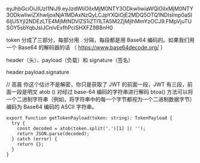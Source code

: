 eyJhbGciOiJIUzI1NiJ9.eyJzdWIiOiIxMjM0NTY3ODkwIiwiaWQiOiIxMjM0NTY3ODkwIiwiZXhwIjoxNjA1MDAxNzQyLCJpYXQiOjE2MDQ5OTQ1NDIsImp0aSI6IjU5YjI2NDEzLTE4MjMtNDVlZS1iZTI1LTA5M2ZjMjlhMmYzOCJ9.FMpVjuTUSOY5sbYqbJslJCnIvExfhPciSHXFZ9B8nH0

token 分成了三部分，每部分用 . 分隔，每段都是用 Base64 编码的。如果我们用一个 Base64 的解码器的话 （ https://www.base64decode.org/ ）

header（头）、payload（负载）和 signature（签名）

header.payload.signature

// 高晨 你这个估计不是解密，你只是获取了 JWT 的前面一段，JWT 有三段，前面一段是明文
atob () 对经过 base-64 编码的字符串进行解码
btoa() 方法可以将一个二进制字符串（例如，将字符串中的每一个字节都视为一个二进制数据字节）编码为 Base64 编码的 ASCII 字符串。

```
export function getTokenPayload(token: string): TokenPayload {
  try {
    const decoded = atob(token.split('.')[1] || '');
    return JSON.parse(decoded);
  } catch (error) {
    return {};
  }
}
```
